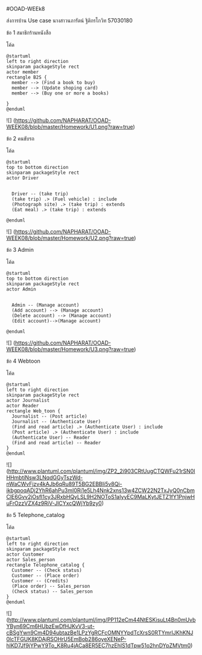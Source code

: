 #OOAD-WEEk8

ส่งการบ้าน Use case นางสาวนภารัตน์ ฐิติกรโกวิท 57030180

ข้อ 1 สมาชิกร้านหนังสือ 

โค้ด 
```
@startuml
left to right direction
skinparam packageStyle rect
actor member
rectangle B2S {
  member --> (Find a book to buy)
  member --> (Update shoping card)
  member --> (Buy one or more a books)
 
}
@enduml
```
![]
(https://github.com/NAPHARAT/OOAD-WEEK08/blob/master/Homework/U1.png?raw=true)

ข้อ 2 คนขับรถ

โค้ด
```
@startuml
top to bottom direction
skinparam packageStyle rect
actor Driver


  Driver -- (take trip)
  (take trip) .> (Fuel vehicle) : include
  (Photograph site) .> (take trip) : extends
  (Eat meal) .> (take trip) : extends

@enduml
```
![]
(https://github.com/NAPHARAT/OOAD-WEEK08/blob/master/Homework/U2.png?raw=true)

ข้อ 3 Admin

โค้ด
```
@startuml
top to bottom direction
skinparam packageStyle rect
actor Admin


  Admin -- (Manage account)
  (Add account) --> (Manage account) 
  (Delete account) --> (Manage account)
  (Edit account)-->(Manage account)

@enduml
```
![]
(https://github.com/NAPHARAT/OOAD-WEEK08/blob/master/Homework/U3.png?raw=true)


ข้อ 4 Webtoon

โค้ด
```
@startuml
left to right direction
skinparam packageStyle rect
actor Journalist
actor Reader
rectangle Web_toon {
  Journalist -- (Post article)
  Journalist -- (Authenticate User)
  (Find and read article) .> (Authenticate User) : include
  (Post article) .> (Authenticate User) : include
  (Authenticate User) -- Reader
  (Find and read article) -- Reader
}
@enduml

```
![]
(http://www.plantuml.com/plantuml/img/ZP2_2i903CRtUugCTQWFu21rSN0IHHmbtiNsw3LNqdGGyTszWd-nWaCWvFjzv4kAJb6qRu89T5BG2EBBIi5v8Qi-ikbgpoqADj2YhR6ahPu3mI0Rj1e5Lh4Nnk2xns13w4ZCW22N2TxJyQ0nCbmClE6Gvv2jOsfI1cy3JRxbHQyLSL9H2NOToS1aIyyEC9MaLKytJETZ1fY1PnjwHuFrOzzVZX4z9RiV-JlCYxcQWjYb9zy0)


ข้อ 5 Telephone_catalog

โค้ด
```
@startuml
left to right direction
skinparam packageStyle rect
actor Customer
actor Sales_person
rectangle Telephone_catalog {
  Customer -- (Check status)
  Customer -- (Place order)
  Customer -- (Credits)
  (Place order) -- Sales_person
  (Check status) -- Sales_person
}
@enduml

```
![]
(http://www.plantuml.com/plantuml/img/PP112eCm44NtESKisuLt4Bn0mUvbYByn69Cm6HUbzEwDfHJKvV3-ut-cBSgYwn9Cm4D94ubtazBe1LPzYgRCFcOMNYYpdTcXrsS0RTYmrIJKhKNJ0lcTFGUK8KDAjRSOHrU5EmBob286oyeXENeP-hlKD7Jf9jYPwY9To_K8Ru4jACa8ER5EC7hzEhlS1dTpw51o2hnDYpZMVtm0)
